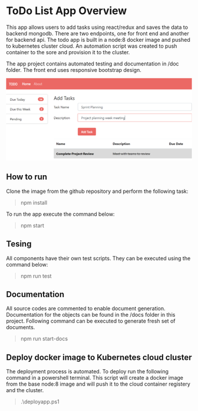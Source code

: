 # ToDo List App Overview
This app allows users to add tasks using react/redux and saves the data to backend mongodb. There are two endpoints, one for front end and another for backend api. The todo app is built in a node:8 docker image and pushed to kubernetes cluster cloud. An automation script was created to push container to the sore and provision it to the cluster.

The app project contains automated testing and documentation in /doc folder. The front end uses responsive bootstrap design.

<img src="https://raw.githubusercontent.com/monuchacko/todolist/master/assets/images/todolist.png" alt="ToDo List" />

## How to run
Clone the image from the github repository and perform the following task:

> npm install

To run the app execute the command below:

> npm start

## Tesing

All components have their own test scripts. They can be executed using the command below:

> npm run test

## Documentation

All source codes are commented to enable document generation. Documentation for the objects can be found in the /docs folder in this project. Following command can be executed to generate fresh set of documents.

> npm run start-docs

## Deploy docker image to Kubernetes cloud cluster

The deployment process is automated. To deploy run the following command in a powershell terminal. This script will create a docker image from the base node:8 image and will push it to the cloud container registery and the cluster.

> .\deployapp.ps1

